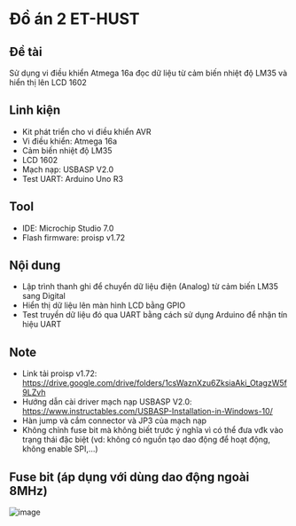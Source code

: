 # Đồ án 2 ET-HUST
## Đề tài
  Sử dụng vi điều khiển Atmega 16a đọc dữ liệu từ cảm biến nhiệt độ LM35 và hiển thị lên LCD 1602
  
## Linh kiện
  - Kit phát triển cho vi điều khiển AVR
  - Vi điều khiển: Atmega 16a
  - Cảm biến nhiệt độ LM35
  - LCD 1602
  - Mạch nạp: USBASP V2.0
  - Test UART: Arduino Uno R3

## Tool
  - IDE: Microchip Studio 7.0
  - Flash firmware: proisp v1.72

## Nội dung
  - Lập trình thanh ghi để chuyển dữ liệu điện (Analog) từ cảm biến LM35 sang Digital
  - Hiển thị dữ liệu lên màn hình LCD bằng GPIO
  - Test truyền dữ liệu đó qua UART bằng cách sử dụng Arduino để nhận tín hiệu UART

## Note
  - Link tải proisp v1.72: https://drive.google.com/drive/folders/1csWaznXzu6ZksiaAki_OtagzW5f9LZvh
  - Hướng dẫn cài driver mạch nạp USBASP V2.0: https://www.instructables.com/USBASP-Installation-in-Windows-10/
  - Hàn jump và cắm connector và JP3 của mạch nạp
  - Không chỉnh fuse bit mà không biết trước ý nghĩa vì có thể đưa vđk vào trạng thái đặc biệt (vd: không có nguồn tạo dao động để hoạt động, không enable SPI,...)

## Fuse bit (áp dụng với dùng dao động ngoài 8MHz)
![image](https://github.com/user-attachments/assets/d55233b2-f2ae-419f-bd6f-09b29efb687c)


